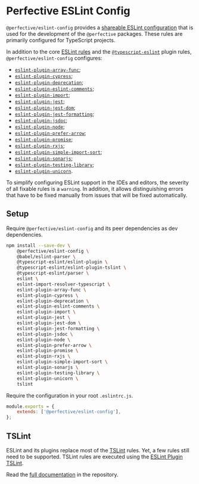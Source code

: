 # Perfective ESLint Config

`@perfective/eslint-config` provides
a [shareable ESLint configuration](https://eslint.org/docs/latest/developer-guide/shareable-configs)
that is used for the development of the `@perfective` packages.
These rules are primarily configured for TypeScript projects.

In addition to the core [ESLint rules](https://eslint.org/docs/latest/rules/)
and the [`@typescript-eslint`](https://typescript-eslint.io/rules/) plugin rules, `@perfective/eslint-config` configures:

-   [`eslint-plugin-array-func`](https://github.com/freaktechnik/eslint-plugin-array-func);
-   [`eslint-plugin-cypress`](https://github.com/cypress-io/eslint-plugin-cypress);
-   [`eslint-plugin-deprecation`](https://github.com/gund/eslint-plugin-deprecation);
-   [`eslint-plugin-eslint-comments`](https://mysticatea.github.io/eslint-plugin-eslint-comments/);
-   [`eslint-plugin-import`](https://github.com/import-js/eslint-plugin-import);
-   [`eslint-plugin-jest`](https://github.com/jest-community/eslint-plugin-jest);
-   [`eslint-plugin-jest-dom`](https://github.com/testing-library/eslint-plugin-jest-dom);
-   [`eslint-plugin-jest-formatting`](https://github.com/dangreenisrael/eslint-plugin-jest-formatting);
-   [`eslint-plugin-jsdoc`](https://github.com/gajus/eslint-plugin-jsdoc);
-   [`eslint-plugin-node`](https://github.com/mysticatea/eslint-plugin-node);
-   [`eslint-plugin-prefer-arrow`](https://github.com/TristonJ/eslint-plugin-prefer-arrow);
-   [`eslint-plugin-promise`](https://github.com/xjamundx/eslint-plugin-promise);
-   [`eslint-plugin-rxjs`](https://github.com/cartant/eslint-plugin-rxjs);
-   [`eslint-plugin-simple-import-sort`](https://github.com/lydell/eslint-plugin-simple-import-sort);
-   [`eslint-plugin-sonarjs`](https://github.com/SonarSource/eslint-plugin-sonarjs);
-   [`eslint-plugin-testing-library`](https://github.com/testing-library/eslint-plugin-testing-library);
-   [`eslint-plugin-unicorn`](https://github.com/sindresorhus/eslint-plugin-unicorn).

To simplify configuring ESLint support in the IDEs and editors,
the severity of all fixable rules is a `warning`.
In addition, it allows distinguishing errors that have to be fixed manually
from issues that will be fixed automatically.

## Setup

Require `@perfective/eslint-config` and its peer dependencies as dev dependencies.

```bash
npm install --save-dev \
    @perfective/eslint-config \
    @babel/eslint-parser \
    @typescript-eslint/eslint-plugin \
    @typescript-eslint/eslint-plugin-tslint \
    @typescript-eslint/parser \
    eslint \
    eslint-import-resolver-typescript \
    eslint-plugin-array-func \
    eslint-plugin-cypress \
    eslint-plugin-deprecation \
    eslint-plugin-eslint-comments \
    eslint-plugin-import \
    eslint-plugin-jest \
    eslint-plugin-jest-dom \
    eslint-plugin-jest-formatting \
    eslint-plugin-jsdoc \
    eslint-plugin-node \
    eslint-plugin-prefer-arrow \
    eslint-plugin-promise \
    eslint-plugin-rxjs \
    eslint-plugin-simple-import-sort \
    eslint-plugin-sonarjs \
    eslint-plugin-testing-library \
    eslint-plugin-unicorn \
    tslint
```

Require the configuration in your root `.eslintrc.js`.

```javascript
module.exports = {
    extends: ['@perfective/eslint-config'],
};
```

## TSLint

ESLint and its plugins replace most of the [TSLint](https://palantir.github.io/tslint/) rules.
Yet, a few rules still need to be supported.
TSLint rules are executed using the
[ESLint Plugin TSLint](https://github.com/typescript-eslint/typescript-eslint/tree/main/packages/eslint-plugin-tslint).

Read the [full documentation](https://github.com/perfective/eslint-config/blob/main/README.adoc)
in the repository.

